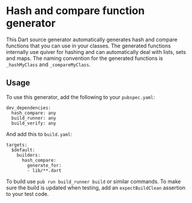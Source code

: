 # Hash and compare function generator
This Dart source generator automatically generates hash and compare functions
that you can use in your classes. The generated functions internally use quiver
for hashing and can automatically deal with lists, sets and maps. The naming
convention for the generated functions is `_hashMyClass` and `_compareMyClass`.

## Usage
To use this generator, add the following to your `pubspec.yaml`:

```
dev_dependencies:
  hash_compare: any
  build_runner: any
  build_verify: any
```

And add this to `build.yaml`:

```
targets:
  $default:
    builders:
      hash_compare:
        generate_for:
        - lib/**.dart
```

To build use `pub run build_runner build` or similar commands. To make sure the
build is updated when testing, add an `expectBuildClean` assertion to your test
code.
